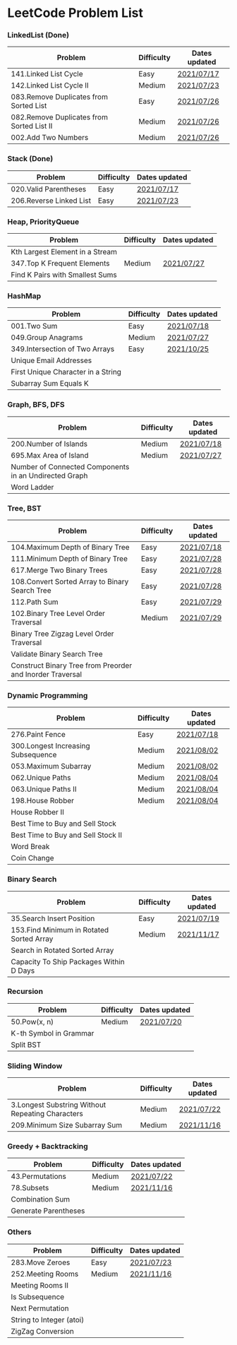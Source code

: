 # LeetCode Problem List

### LinkedList (Done)
Problem|Difficulty|Dates updated 
---|---|---
141.Linked List Cycle|Easy|[2021/07/17](/LinkedList/141.md)
142.Linked List Cycle II|Medium|[2021/07/23](/LinkedList/142.md)
083.Remove Duplicates from Sorted List|Easy|[2021/07/26](/LinkedList/83.md)
082.Remove Duplicates from Sorted List II|Medium|[2021/07/26](/LinkedList/82.md)
002.Add Two Numbers|Medium|[2021/07/26](/LinkedList/2.md)

### Stack (Done)
Problem|Difficulty|Dates updated 
---|---|---
020.Valid Parentheses|Easy|[2021/07/17](/Stack/20.md)
206.Reverse Linked List|Easy|[2021/07/23](/Stack/206.md)

### Heap, PriorityQueue
Problem|Difficulty|Dates updated 
---|---|---
Kth Largest Element in a Stream|
347.Top K Frequent Elements|Medium|[2021/07/27](/Heap_PriorityQueue/347.md)
Find K Pairs with Smallest Sums|


### HashMap
Problem|Difficulty|Dates updated 
---|---|---
001.Two Sum|Easy|[2021/07/18](/HashMap/1.md)
049.Group Anagrams|Medium|[2021/07/27](/HashMap/49.md)
349.Intersection of Two Arrays|Easy|[2021/10/25](/HashMap/349.md)
Unique Email Addresses|
First Unique Character in a String|
Subarray Sum Equals K|

### Graph, BFS, DFS
Problem|Difficulty|Dates updated 
---|---|---
200.Number of Islands|Medium|[2021/07/18](/Graph_BFS_DFS/200.md)
695.Max Area of Island|Medium|[2021/07/27](/Graph_BFS_DFS/695.md)
Number of Connected Components in an Undirected Graph|
Word Ladder|

### Tree, BST
Problem|Difficulty|Dates updated 
---|---|---
104.Maximum Depth of Binary Tree|Easy|[2021/07/18](/Tree_BST/104.md)
111.Minimum Depth of Binary Tree|Easy|[2021/07/28](/Tree_BST/111.md)
617.Merge Two Binary Trees|Easy|[2021/07/28](/Tree_BST/617.md)
108.Convert Sorted Array to Binary Search Tree|Easy|[2021/07/28](/Tree_BST/108.md)
112.Path Sum|Easy|[2021/07/29](/Tree_BST/112.md)
102.Binary Tree Level Order Traversal|Medium|[2021/07/29](/Tree_BST/102.md)
Binary Tree Zigzag Level Order Traversal|
Validate Binary Search Tree|
Construct Binary Tree from Preorder and Inorder Traversal|

### Dynamic Programming
Problem|Difficulty|Dates updated 
---|---|---
276.Paint Fence|Easy|[2021/07/18](/DynamicPrograming/276.md)
300.Longest Increasing Subsequence|Medium|[2021/08/02](/DynamicPrograming/300.md)
053.Maximum Subarray|Medium|[2021/08/02](/DynamicPrograming/53.md)
062.Unique Paths|Medium|[2021/08/04](/DynamicPrograming/62.md)
063.Unique Paths II|Medium|[2021/08/04](/DynamicPrograming/63.md)
198.House Robber|Medium|[2021/08/04](/DynamicPrograming/198.md)
House Robber II|
Best Time to Buy and Sell Stock|
Best Time to Buy and Sell Stock II|
Word Break|
Coin Change|

### Binary Search
Problem|Difficulty|Dates updated 
---|---|---
35.Search Insert Position|Easy|[2021/07/19](/BinarySearch/35.md)
153.Find Minimum in Rotated Sorted Array|Medium|[2021/11/17](/BinarySearch/153.md)
Search in Rotated Sorted Array|
Capacity To Ship Packages Within D Days|

### Recursion
Problem|Difficulty|Dates updated 
---|---|---
50.Pow(x, n)|Medium|[2021/07/20](/Recursion/50.md)
K-th Symbol in Grammar|
Split BST|

### Sliding Window
Problem|Difficulty|Dates updated 
---|---|---
3.Longest Substring Without Repeating Characters|Medium|[2021/07/22](/SlidingWindow/3.md)
209.Minimum Size Subarray Sum|Medium|[2021/11/16](/SlidingWindow/209.md)

### Greedy + Backtracking
Problem|Difficulty|Dates updated 
---|---|---
43.Permutations|Medium|[2021/07/22](/Greedy_Backtracking/43.md)
78.Subsets|Medium|[2021/11/16](/Greedy_Backtracking/78.md)
Combination Sum|
Generate Parentheses|

### Others
Problem|Difficulty|Dates updated 
---|---|---
283.Move Zeroes|Easy|[2021/07/23](/Others/283.md)
252.Meeting Rooms|Medium|[2021/11/16](/Others/252.md)
Meeting Rooms II|
Is Subsequence|
Next Permutation|
String to Integer (atoi)|
ZigZag Conversion|